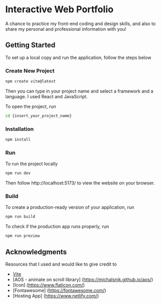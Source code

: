 # Interactive Web Portfolio

A chance to practice my front-end coding and design skills, and also to share my personal and professional information with you!

## Getting Started
To set up a local copy and run the application, follow the steps below

### Create New Project

```sh
npm create vite@latest
```

Then you can type in your project name and select a framework and a language. I used React and JavaScript.

To open the project, run

```sh
cd {insert_your_project_name}
```

### Installation

```sh
npm install
```

### Run

To run the project locally

```sh
npm run dev
```

Then follow http://localhost:5173/ to view the website on your browser.

### Build

To create a production-ready version of your application, run

```sh
npm run build
```

To check if the production app runs properly, run

```sh
npm run preview
```

## Acknowledgments

Resources that I used and would like to give credit to

* [Vite](https://vitejs.dev/guide/)
* [AOS - animate on scroll library] (https://michalsnik.github.io/aos/)
* [Icon] (https://www.flaticon.com/)
* [Fontawesome] (https://fontawesome.com/)
* [Hosting App] (https://www.netlify.com/)



